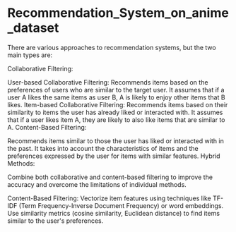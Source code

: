 # Recommendation_System_on_anime_dataset

There are various approaches to recommendation systems, but the two main types are:

Collaborative Filtering:

User-based Collaborative Filtering: Recommends items based on the preferences of users who are similar to the target user. It assumes that if a user A likes the same items as user B, A is likely to enjoy other items that B likes.
Item-based Collaborative Filtering: Recommends items based on their similarity to items the user has already liked or interacted with. It assumes that if a user likes item A, they are likely to also like items that are similar to A.
Content-Based Filtering:

Recommends items similar to those the user has liked or interacted with in the past. It takes into account the characteristics of items and the preferences expressed by the user for items with similar features.
Hybrid Methods:

Combine both collaborative and content-based filtering to improve the accuracy and overcome the limitations of individual methods.

Content-Based Filtering:
Vectorize item features using techniques like TF-IDF (Term Frequency-Inverse Document Frequency) or word embeddings.
Use similarity metrics (cosine similarity, Euclidean distance) to find items similar to the user's preferences.
